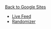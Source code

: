 [Back to Google Sites](https://sites.google.com/view/polandballdb/)

* [Live Feed](polandballdb.github.io/live)  
* [Randomizer](polandballdb.github.io/live)
